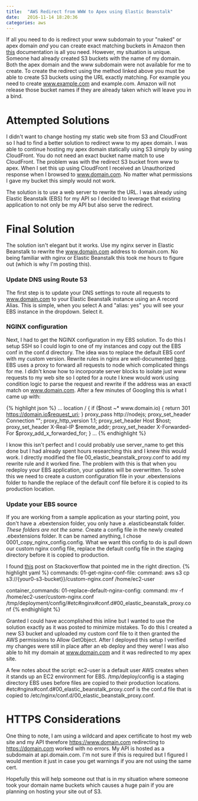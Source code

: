 ```yaml
---
title:  "AWS Redirect from WWW to Apex using Elastic Beanstalk"
date:   2016-11-14 18:20:36
categories: aws
---
```

If all you need to do is redirect your www subdomain to your "naked" or apex domain *and* you can create exact matching buckets in Amazon then [this](http://docs.aws.amazon.com/AmazonS3/latest/dev/website-hosting-custom-domain-walkthrough.html) documentation is all you need. However, my situation is unique.  Someone had already created S3 buckets with the name of my domain.  Both the apex domain and the www subdomain were not available for me to create.  To create the redirect using the method linked above you must be able to create S3 buckets using the URL exactly matching.  For example you need to create www.example.com and example.com.  Amazon will not release those bucket names if they are already taken which will leave you in a bind.

# Attempted Solutions

I didn't want to change hosting my static web site from S3 and CloudFront so I had to find a better solution to redirect www to my apex domain.  I was able to continue hosting my apex domain statically using S3 simply by using CloudFront.  You do not need an exact bucket name match to use CloudFront.  The problem was with the redirect S3 bucket from www to apex.  When I set this up using CloudFront I received an Unauthorized response when I browsed to www.domain.com.  No matter what permissions I gave my bucket this simply would not work. 

The solution is to use a web server to rewrite the URL.  I was already using Elastic Beanstalk (EBS) for my API so I decided to leverage that existing application to not only be my API but also serve the redirect.   

# Final Solution

The solution isn't elegant but it works.  Use my nginx server in Elastic Beanstalk to rewrite the www.domain.com address to domain.com.  No being familiar with nginx or Elastic Beanstalk this took me hours to figure out (which is why I'm posting this).

### Update DNS using Route 53

The first step is to update your DNS settings to route all requests to www.domain.com to your Elastic Beanstalk instance using an A record Alias.  This is simple, when you select A and "alias: yes" you will see your EBS instance in the dropdown.  Select it.

### NGINX configuration

Next, I had to get the NGINX configuration in my EBS solution.  To do this I setup SSH so I could login to one of my instances and copy out the EBS conf in the conf.d directory.  The idea was to replace the default EBS conf with my custom version.
Rewrite rules in nginx are well-documented [here](https://www.nginx.com/blog/creating-nginx-rewrite-rules/).  EBS uses a proxy to forward all requests to node which complicated things for me.  I didn't know how to incorporate server blocks to isolate just www requests to my web site so I opted for a route I knew would work using condition logic to parse the request and rewrite if the address was an exactl match on www.domain.com.  After a few minutes of Googling this is what I came up with:

{% highlight json %}
  ...
  location / {
    if ($host ~* www\.domain\.io) {
          return 301 https://domain.io$request_uri;
        }
        proxy_pass  http://nodejs;
        proxy_set_header   Connection "";
        proxy_http_version 1.1;
        proxy_set_header        Host            $host;
        proxy_set_header        X-Real-IP       $remote_addr;
        proxy_set_header        X-Forwarded-For $proxy_add_x_forwarded_for;
    }
  ...
{% endhighlight %}

I know this isn't perfect and I could probably use server_name to get this done but I had already spent hours researching this and I knew this would work.  I directly modified the file 00_elastic_beanstalk_proxy.conf to add my rewrite rule and it worked fine.  The problem with this is that when you redeploy your EBS application, your updates will be overwritten.  To solve this we need to create a custom configuration file in your .ebextensions folder to handle the replace of the default conf file before it is copied to its production location.   

### Update your EBS source
If you are working from a sample application as your starting point, you don't have a .ebextension folder, you only have a .elasticbeanstalk folder.  *These folders are not the same.* Create a config file in the newly created .ebextensions folder.  It can be named anything, I chose 0001_copy_nginx_config.config.  What we want this config to do is pull down our custom nginx config file, replace the default config file in the staging directory before it is copied to production.

I found [this](http://stackoverflow.com/questions/23709841/how-to-change-nginx-config-in-amazon-elastic-beanstalk-running-a-docker-instance) post on Stackoverflow that pointed me in the right direction.
{% highlight yaml %}
commands:
  01-get-nginx-conf-file:
    command: aws s3 cp s3://{your0-s3-bucket}}/custom-nginx.conf /home/ec2-user

container_commands:
  01-replace-default-nginx-config:
    command: mv -f /home/ec2-user/custom-nginx.conf /tmp/deployment/config/#etc#nginx#conf.d#00_elastic_beanstalk_proxy.conf
{% endhighlight %}

Granted I could have accomplished this inline but I wanted to use the solution exactly as it was posted to minimize mistakes.  To do this I created a new S3 bucket and uploaded my custom conf file to it then granted the AWS permissions to Allow GetObject.  After I deployed this setup I verified my changes were still in place after an eb deploy and they were!  I was also able to hit my domain at www.domain.com and it was redirected to my apex site. 

A few notes about the script: ec2-user is a default user AWS creates when it stands up an EC2 environment for EBS. /tmp/deploy/config is a staging directory EBS uses before files are copied to their production locations. #etc#nginx#conf.d#00_elastic_beanstalk_proxy.conf is the conf.d file that is copied to /etc/nginx/conf.d/00_elastic_beanstalk_proxy.conf. 

# HTTPS Considerations

One thing to note, I am using a wildcard and apex certificate to host my web site and my API therefore https://www.domain.com redirecting to https://domain.com worked with no errors. My API is hosted as a subdomain at api.domain.com. I'm not sure if this is required but I figured I would mention it just in case you get warnings if you are not using the same cert.

Hopefully this will help someone out that is in my situation where someone took your domain name buckets which causes a huge pain if you are planning on hosting your site out of S3.
